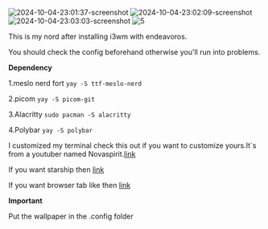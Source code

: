 ![2024-10-04-23:01:37-screenshot](https://github.com/user-attachments/assets/5b9c26ed-73eb-4a63-aead-cf5a98161a35)
![2024-10-04-23:02:09-screenshot](https://github.com/user-attachments/assets/faf34208-55a2-493f-b98b-61eebfa1f1fd)
![2024-10-04-23:03:03-screenshot](https://github.com/user-attachments/assets/58aab465-49b5-41d3-a902-b54671151c03)
![5](https://github.com/user-attachments/assets/46cd00eb-fce5-4ba2-8819-da52142059e5)



This is my nord after installing i3wm with endeavoros.

You should check the config beforehand otherwise you'll run into problems.


**Dependency**

1.meslo nerd fort
 `yay -S ttf-meslo-nerd`

2.picom
 `yay -S picom-git`

3.Alacritty
 `sudo pacman -S alacritty`

4.Polybar
 `yay -S polybar`

I customized my terminal check this out if you want to customize yours.It`s from a youtuber named Novaspirit.[link](https://github.com/novaspirit/pimpyourterm)

If you want starship then [link](https://starship.rs/)

If you want browser tab like then [link](https://github.com/XengShi/materialYouNewTab?tab=readme-ov-file)

**Important**

Put the wallpaper in the .config folder

